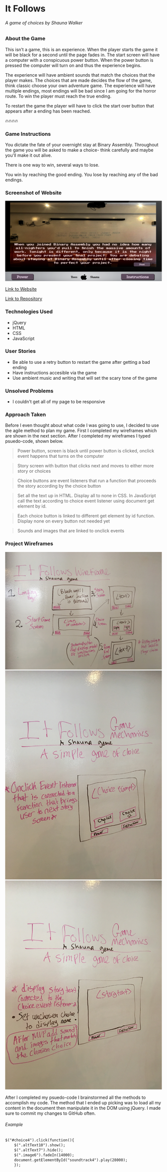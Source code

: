 # It Follows
###### A game of choices by Shauna Walker

### About the Game
This isn’t a game, this is an experience. When the player starts the game it will be black for a second until the page fades in. The start screen will have a computer with a conspicuous power button. When the power button is pressed the computer will turn on and thus the experience begins.

The experience will have ambient sounds that match the choices that the player makes. The choices that are made decides the flow of the game, think classic choose your own adventure game. The experience will have multiple endings, most endings will be bad since I am going for the horror route. To win the player must reach the true ending. 

To restart the game the player will have to click the start over button that appears after a ending has been reached. 

:fire::fire::fire::fire:

### Game Instructions
You dictate the fate of your overnight stay at Binary Assembly. Throughout the game you will be asked to make a choice- think carefully and maybe you'll make it out alive.

There is one way to win, several ways to lose.

You win by reaching the good ending. You lose by reaching any of the bad endings. 

### Screenshot of Website
![](Wireframes/website.png)

[Link to Website](https://clandestine1.github.io/Visual_Novel/)

[Link to Repository](https://github.com/Clandestine1/Visual_Novel)

### Technologies Used
- jQuery
- HTML
- CSS
- JavaScript

### User Stories
- Be able to use a retry button to restart the game after getting a bad ending
- Have instructions accesible via the game 
- Use ambient music and writing that will set the scary tone of the game

### Unsolved Problems
- I couldn't get all of my page to be responsive

### Approach Taken
Before I even thought about what code I was going to use, I decided to use the agile method to plan my game. First I completed my wireframes which are shown in the next section. After I completed my wireframes I typed psuedo-code, shown below. 

>Power button, screen is black until power button is clicked, onclick event happens that turns on the computer

>Story screen with button that clicks next and moves to either more story or choices

>Choice buttons are event listeners that run a function that proceeds the story according by the choice button

>Set all the text up in HTML. Display all to none in CSS. In JavaScript call the text according to choice event listener using document get element by id. 

>Each choice button is linked to different get element by id function. Display none on every button not needed yet

>Sounds and images that are linked to onclick events

### Project Wireframes
![](Wireframes/w3.JPG)
![](Wireframes/w2.JPG)
![](Wireframes/w1.JPG)

After I completed my psuedo-code I brainstormed all the methods to accomplish my code. The method that I ended up picking was to load all my content in the document then manipulate it in the DOM using jQuery. I made sure to commit my changes to GitHub often.

###### Example
```
$("#choice4").click(function(){
 	$(".altText10").show();
 	$(".altText7").hide();
 	$(".image6").fadeIn(14000);
 	document.getElementById("soundtrack4").play(28000);
 	});

